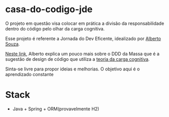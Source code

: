 # casa-do-codigo-jde
O projeto em questão visa colocar em prática a divisão da responsabilidade dentro do código pelo olhar da carga cognitiva.

Esse projeto é referente a Jornada do Dev Eficente, idealizado por [Alberto Souza](https://github.com/asouza).

[Neste link](https://github.com/asouza/pilares-design-codigo/blob/master/ddd-da-massa.md), Alberto explica um pouco mais sobre o DDD da Massa que é a sugestão de design de código que utiliza a [teoria da carga cognitiva](https://medium.com/@albertosouza_47783/um-outro-olhar-sobre-complexidade-de-c%C3%B3digo-16370f9f9c80).

Sinta-se livre para propor ideias e melhorias. O objetivo aqui é o aprendizado constante

# Stack
* Java + Spring + ORM(provavelmente H2)
